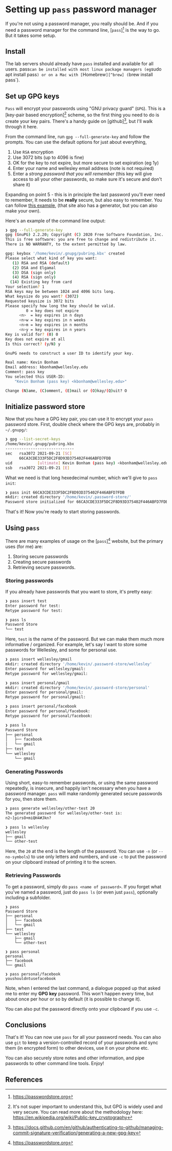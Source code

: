 # Setting up `pass` password manager

If you're not using a password manager,
you really should be.
And if you need a password manager for the command line,
[`pass`][^pass] is the way to go.
But it takes some setup.

## Install

The lab servers should already have `pass` installed
and available for all users.
pass` can be installed with most linux package managers
(eg `sudo apt install pass`) or on a Mac with [`Homebrew`][^brew] (`brew install pass`).

## Set up GPG keys

`Pass` will encrypt your passwords using "GNU privacy guard" (`GPG`).
This is a [key-pair based encryption][^keypair] scheme,
so the first thing you need to do is create your key pairs.
There's a handy guide on [github][^githubgpg], but I'll walk through it here.

From the command line, run `gpg --full-generate-key` and follow the prompts.
You can use the default options for just about everything,

1. Use `RSA` encryption
2. Use 3072 bits (up to 4096 is fine)
3. OK for the key to not expire, but more secure to set expiration (eg 1y)
4. Enter your name and wellesley email address (note is not required)
5. Enter a _strong password that you will remember_
   (this key will give access to all your other passwords, so make sure it's secure and don't share it)

Expanding on point 5 - this is in principle the last password you'll ever need to remember,
It needs to be **really** secure, but also easy to remember.
You can follow [this example](https://preshing.com/20110811/xkcd-password-generator/),
(that site also has a generator, but you can also make your own).

Here's an example of the command line output:

```sh
❯ gpg --full-generate-key
gpg (GnuPG) 2.2.20; Copyright (C) 2020 Free Software Foundation, Inc.
This is free software: you are free to change and redistribute it.
There is NO WARRANTY, to the extent permitted by law.

gpg: keybox '/home/kevin/.gnupg/pubring.kbx' created
Please select what kind of key you want:
   (1) RSA and RSA (default)
   (2) DSA and Elgamal
   (3) DSA (sign only)
   (4) RSA (sign only)
  (14) Existing key from card
Your selection? 1
RSA keys may be between 1024 and 4096 bits long.
What keysize do you want? (3072)
Requested keysize is 3072 bits
Please specify how long the key should be valid.
         0 = key does not expire
      <n>  = key expires in n days
      <n>w = key expires in n weeks
      <n>m = key expires in n months
      <n>y = key expires in n years
Key is valid for? (0) 0
Key does not expire at all
Is this correct? (y/N) y

GnuPG needs to construct a user ID to identify your key.

Real name: Kevin Bonham
Email address: kbonham@wellesley.edu
Comment: pass key
You selected this USER-ID:
    "Kevin Bonham (pass key) <kbonham@wellesley.edu>"

Change (N)ame, (C)omment, (E)mail or (O)kay/(Q)uit? O
```

## Initialize password store

Now that you have a GPG key pair, you can use it to encrypt your `pass` password store.
First, double check where the GPG keys are, probably in `~/.gnupg/`:

```sh
❯ gpg --list-secret-keys
/home/kevin/.gnupg/pubring.kbx
------------------------------
sec   rsa3072 2021-09-21 [SC]
      66CA3CDE333F5DC2F8D93D375402F446ABFD7FDB
uid           [ultimate] Kevin Bonham (pass key) <kbonham@wellesley.edu>
ssb   rsa3072 2021-09-21 [E]
```

What we need is that long hexedecimal number,
which we'll give to `pass init`:

```sh
❯ pass init 66CA3CDE333F5DC2F8D93D375402F446ABFD7FDB
mkdir: created directory '/home/kevin/.password-store/'
Password store initialized for 66CA3CDE333F5DC2F8D93D375402F446ABFD7FDB
```

That's it! Now you're ready to start storing passwords.

## Using `pass`

There are many examples of usage on the [`pass`][^pass] website,
but the primary uses (for me) are:

1. Storing secure passwords
2. Creating secure passwords
3. Retrieving secure passwords.

### Storing passwords

If you already have passwords that you want to store, it's pretty easy:

```sh
❯ pass insert test
Enter password for test:
Retype password for test:

❯ pass ls
Password Store
└── test
```

Here, `test` is the name of the password.
But we can make them much more informative / organized.
For example, let's say I want to store some passwords for Wellesley,
and some for personal use.

```sh
❯ pass insert wellesley/gmail
mkdir: created directory '/home/kevin/.password-store/wellesley'
Enter password for wellesley/gmail:
Retype password for wellesley/gmail:

❯ pass insert personal/gmail
mkdir: created directory '/home/kevin/.password-store/personal'
Enter password for personal/gmail:
Retype password for personal/gmail:

❯ pass insert personal/facebook
Enter password for personal/facebook:
Retype password for personal/facebook:

❯ pass ls
Password Store
├── personal
│   ├── facebook
│   └── gmail
├── test
└── wellesley
    └── gmail
```

### Generating Passwords

Using short, easy-to remember passwords, or using the same password repeatedly,
is insecure, and happily isn't necessary when you have a password manager.
`pass` will make randomly generated secure passwords for you, then store them.

```sh
❯ pass generate wellesley/other-test 20
The generated password for wellesley/other-test is:
n2~]pirsO+miQH4#Jkn?

❯ pass ls wellesley
wellesley
├── gmail
└── other-test
```

Here, the `20` at the end is the length of the password.
You can use `-n` (or `--no-symbols`) to use only letters and numbers,
and use `-c` to put the password on your clipboard instead of printing it to the screen.

### Retrieving Passwords

To get a password, simply do `pass <name of password>`.
If you forget what you've named a password,
just do `pass ls` (or even just `pass`),
optionally including a subfolder.

```
❯ pass
Password Store
├── personal
│   ├── facebook
│   └── gmail
├── test
└── wellesley
    ├── gmail
    └── other-test

❯ pass personal
personal
├── facebook
└── gmail

❯ pass personal/facebook
youshouldntusefacebook
```

Note, when I entered the last command,
a dialogue popped up that asked me to enter my **GPG key** password.
This won't happen every time,
but about once per hour or so by default (it is possible to change it).

You can also put the password directly onto your clipboard if you use `-c`.

## Conclusions

That's it! You can now use `pass` for all your password needs.
You can also use `git` to keep a version-controlled record of your passwords
and sync them (in encrypted form) to other devices,
use it on your phone etc.

You can also securely store notes and other information,
and pipe passwords to other command line tools.
Enjoy!

## References

[^pass]: https://passwordstore.org
[^brew]: https://brew.sh
[^keypair]: It's not super important to understand this, but GPG is widely used and very secure. You can read more about the methodology here: https://en.wikipedia.org/wiki/Public-key_cryptography
[^githubgpg]: https://docs.github.com/en/github/authenticating-to-github/managing-commit-signature-verification/generating-a-new-gpg-key